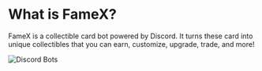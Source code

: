 # What is FameX?

FameX is a collectible card bot powered by Discord. It turns these card into unique collectibles that you can earn, customize, upgrade, trade, and more!


![Discord Bots](https://top.gg/api/widget/959095288356810783.svg)
